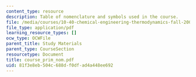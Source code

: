 ```yaml
---
content_type: resource
description: Table of nomenclature and symbols used in the course.
file: /media/courses/10-40-chemical-engineering-thermodynamics-fall-2003/81f3e8eb504c688df0dfad4a448ee692_course_prim_nom.pdf
file_type: application/pdf
learning_resource_types: []
ocw_type: OCWFile
parent_title: Study Materials
parent_type: CourseSection
resourcetype: Document
title: course_prim_nom.pdf
uid: 81f3e8eb-504c-688d-f0df-ad4a448ee692
---
```


